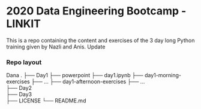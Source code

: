 # 2020 Data Engineering Bootcamp - LINKIT
This is a repo containing the content and exercises of the 3 day long Python training given by Nazli and Anis. Update

### Repo layout
Dana
    .
    ├── Day1
        ├── powerpoint
        ├── day1.ipynb
        ├── day1-morning-exercises
            ├── ...
        ├── day1-afternoon-exercises
            ├── ...    
    ├── Day2                    
    ├── Day3                     
    ├── LICENSE
    └── README.md
